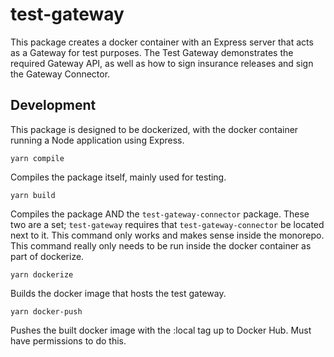 # test-gateway

This package creates a docker container with an Express server that acts as a Gateway for test purposes. The Test Gateway demonstrates the required Gateway API, as well as how to sign insurance releases and sign the Gateway Connector.

## Development

This package is designed to be dockerized, with the docker container running a Node application using Express.

`yarn compile`

Compiles the package itself, mainly used for testing.

`yarn build`

Compiles the package AND the `test-gateway-connector` package. These two are a set; `test-gateway` requires that `test-gateway-connector` be located next to it. This command only works and makes sense inside the monorepo. This command really only needs to be run inside the docker container as part of dockerize.

`yarn dockerize`

Builds the docker image that hosts the test gateway.

`yarn docker-push`

Pushes the built docker image with the :local tag up to Docker Hub. Must have permissions to do this.
